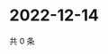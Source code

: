 # 2022-12-14

共 0 条

<!-- BEGIN WEIBO -->
<!-- 最后更新时间 Wed Dec 14 2022 23:00:53 GMT+0800 (China Standard Time) -->

<!-- END WEIBO -->
